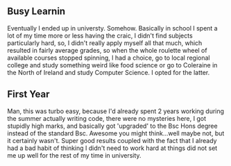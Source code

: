 ## Busy Learnin
Eventually I ended up in universty. Somehow. Basically in school I spent a lot of my time more or less having the craic, I didn't find subjects particularly hard, so, I didn't really apply myself all that much, which resulted in fairly average grades, so when the whole roulette wheel of available courses stopped spinning, I had a choice, go to local regional college and study something weird like food science or go to Coleraine in the North of Ireland and study Computer Science. I opted for the latter.

## First Year
Man, this was turbo easy, because I'd already spent 2 years working during the summer actually writing code, there were no mysteries here, I got stupidly high marks, and basically got 'upgraded' to the Bsc Hons degree instead of the standard Bsc. Awesome you might think...well maybe not, but it certainly wasn't. Super good results coupled with the fact that I already had a bad habit of thinking I didn't need to work hard at things did not set me up well for the rest of my time in university.